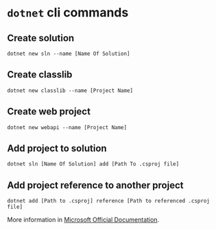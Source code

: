 # `dotnet` cli commands
## Create solution
```
dotnet new sln --name [Name Of Solution]
```
## Create classlib
```
dotnet new classlib --name [Project Name]
```
## Create web project
```
dotnet new webapi --name [Project Name]
```
## Add project to solution
```
dotnet sln [Name Of Solution] add [Path To .csproj file]
```
## Add project reference to another project
```
dotnet add [Path to .csproj] reference [Path to referenced .csproj file]
```
More information in [Microsoft Official Documentation](https://docs.microsoft.com/en-us/dotnet/core/tools/?tabs=netcore2x).